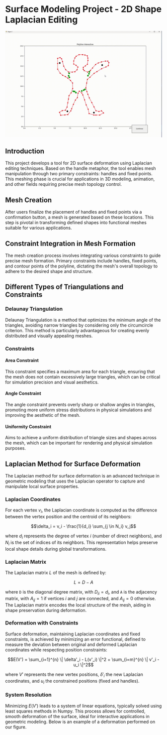 # Surface Modeling Project - 2D Shape Laplacian Editing



![Surface_editing with Laplace](assets/gifs/laplace_man_surface_editing.gif)



## Introduction
This project develops a tool for 2D surface deformation using Laplacian editing techniques. Based on the handle metaphor, the tool enables mesh manipulation through two primary constraints: handles and fixed points. This meshing phase is crucial for applications in 3D modeling, animation, and other fields requiring precise mesh topology control.

## Mesh Creation
After users finalize the placement of handles and fixed points via a confirmation button, a mesh is generated based on these locations. This step is pivotal in transforming defined shapes into functional meshes suitable for various applications.

## Constraint Integration in Mesh Formation
The mesh creation process involves integrating various constraints to guide precise mesh formation. Primary constraints include handles, fixed points, and contour points of the polyline, dictating the mesh's overall topology to adhere to the desired shape and structure.

## Different Types of Triangulations and Constraints

### Delaunay Triangulation
Delaunay Triangulation is a method that optimizes the minimum angle of the triangles, avoiding narrow triangles by considering only the circumcircle criterion. This method is particularly advantageous for creating evenly distributed and visually appealing meshes.

### Constraints
#### Area Constraint
This constraint specifies a maximum area for each triangle, ensuring that the mesh does not contain excessively large triangles, which can be critical for simulation precision and visual aesthetics.

#### Angle Constraint
The angle constraint prevents overly sharp or shallow angles in triangles, promoting more uniform stress distributions in physical simulations and improving the aesthetic of the mesh.

#### Uniformity Constraint
Aims to achieve a uniform distribution of triangle sizes and shapes across the mesh, which can be important for rendering and physical simulation purposes.

## Laplacian Method for Surface Deformation
The Laplacian method for surface deformation is an advanced technique in geometric modeling that uses the Laplacian operator to capture and manipulate local surface properties.

### Laplacian Coordinates
For each vertex $v_i$, the Laplacian coordinate is computed as the difference between the vertex position and the centroid of its neighbors:
```math
\delta_i = v_i - \frac{1}{d_i} \sum_{j \in N_i} v_j
```
where $d_i$ represents the degree of vertex $i$ (number of direct neighbors), and $N_i$ is the set of indices of its neighbors. This representation helps preserve local shape details during global transformations.

### Laplacian Matrix
The Laplacian matrix $L$ of the mesh is defined by:

```math
L = D - A
```
where `D` is the diagonal degree matrix, with $D_{ii} = d_i$, and `A` is the adjacency matrix, with $A_{ij} = 1$ if vertices $i$ and $j$ are connected, and $A_{ij} = 0$ otherwise. The Laplacian matrix encodes the local structure of the mesh, aiding in shape preservation during deformation.

### Deformation with Constraints
Surface deformation, maintaining Laplacian coordinates and fixed constraints, is achieved by minimizing an error functional, defined to measure the deviation between original and deformed Laplacian coordinates while respecting position constraints:
```math
E(V') = \sum_{i=1}^{n} \| \delta'_i - L(v'_i) \|^2 + \sum_{i=m}^{n} \| v'_i - u_i \|^2
```
where $V'$ represents the new vertex positions, $δ'_i$ the new Laplacian coordinates, and $u_i$ the constrained positions (fixed and handles).

### System Resolution
Minimizing $E(V')$ leads to a system of linear equations, typically solved using least squares methods in Numpy. This process allows for controlled, smooth deformation of the surface, ideal for interactive applications in geometric modeling. Below is an example of a deformation performed on our figure.
